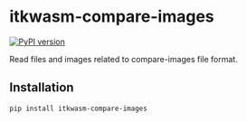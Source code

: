 # itkwasm-compare-images

[![PyPI version](https://badge.fury.io/py/itkwasm-compare-images.svg)](https://badge.fury.io/py/itkwasm-compare-images)

Read files and images related to compare-images file format.

## Installation

```sh
pip install itkwasm-compare-images
```

